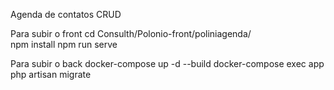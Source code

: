 Agenda de contatos CRUD

Para subir o front
  cd Consulth/Polonio-front/poliniagenda/  
  npm install
  npm run serve

Para subir o back
  docker-compose up -d --build
  docker-compose exec app php artisan migrate
